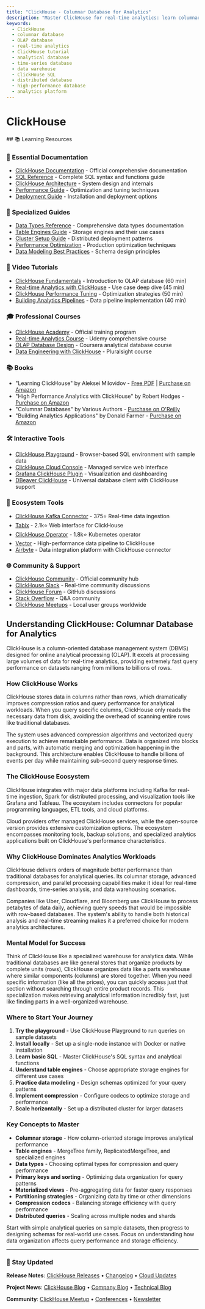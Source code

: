 ```yaml
---
title: "ClickHouse - Columnar Database for Analytics"
description: "Master ClickHouse for real-time analytics: learn columnar storage, SQL optimization, distributed queries, and high-performance OLAP workload management."
keywords:
  - ClickHouse
  - columnar database
  - OLAP database
  - real-time analytics
  - ClickHouse tutorial
  - analytical database
  - time-series database
  - data warehouse
  - ClickHouse SQL
  - distributed database
  - high-performance database
  - analytics platform
---
```


# ClickHouse

<GitHubButtons />
## 📚 Learning Resources

### 📖 Essential Documentation
- [ClickHouse Documentation](https://clickhouse.com/docs) - Official comprehensive documentation
- [SQL Reference](https://clickhouse.com/docs/en/sql-reference/) - Complete SQL syntax and functions guide
- [ClickHouse Architecture](https://clickhouse.com/docs/en/development/architecture/) - System design and internals
- [Performance Guide](https://clickhouse.com/docs/en/operations/performance/) - Optimization and tuning techniques
- [Deployment Guide](https://clickhouse.com/docs/en/getting-started/install/) - Installation and deployment options

### 📝 Specialized Guides
- [Data Types Reference](https://clickhouse.com/docs/en/sql-reference/data-types/) - Comprehensive data types documentation
- [Table Engines Guide](https://clickhouse.com/docs/en/engines/table-engines/) - Storage engines and their use cases
- [Cluster Setup Guide](https://clickhouse.com/docs/en/architecture/cluster-deployment/) - Distributed deployment patterns
- [Performance Optimization](https://clickhouse.com/blog/clickhouse-performance-tips) - Production optimization techniques
- [Data Modeling Best Practices](https://clickhouse.com/docs/en/guides/improving-query-performance/) - Schema design principles

### 🎥 Video Tutorials
- [ClickHouse Fundamentals](https://www.youtube.com/watch?v=kmi_QcEa_dk) - Introduction to OLAP database (60 min)
- [Real-time Analytics with ClickHouse](https://www.youtube.com/watch?v=zSIGBjlh-oU) - Use case deep dive (45 min)
- [ClickHouse Performance Tuning](https://www.youtube.com/watch?v=O_cvKQxl8m0) - Optimization strategies (50 min)
- [Building Analytics Pipelines](https://www.youtube.com/watch?v=8RhYuHDR8jk) - Data pipeline implementation (40 min)

### 🎓 Professional Courses
- [ClickHouse Academy](https://clickhouse.com/academy) - Official training program
- [Real-time Analytics Course](https://www.udemy.com/course/clickhouse-real-time-analytics/) - Udemy comprehensive course
- [OLAP Database Design](https://www.coursera.org/learn/olap-databases) - Coursera analytical database course
- [Data Engineering with ClickHouse](https://www.pluralsight.com/courses/clickhouse-data-engineering) - Pluralsight course

### 📚 Books
- "Learning ClickHouse" by Aleksei Milovidov - [Free PDF](https://clickhouse.com/docs/en/intro/) | [Purchase on Amazon](https://www.amazon.com/dp/B08XY4RMVG)
- "High Performance Analytics with ClickHouse" by Robert Hodges - [Purchase on Amazon](https://www.amazon.com/dp/1801075727)
- "Columnar Databases" by Various Authors - [Purchase on O'Reilly](https://www.oreilly.com/library/view/columnar-databases/9781492046943/)
- "Building Analytics Applications" by Donald Farmer - [Purchase on Amazon](https://www.amazon.com/dp/1492027775)

### 🛠️ Interactive Tools
- [ClickHouse Playground](https://play.clickhouse.com/) - Browser-based SQL environment with sample data
- [ClickHouse Cloud Console](https://clickhouse.cloud/) - Managed service web interface
- [Grafana ClickHouse Plugin](https://grafana.com/grafana/plugins/grafana-clickhouse-datasource/) - Visualization and dashboarding
- [DBeaver ClickHouse](https://dbeaver.io/) - Universal database client with ClickHouse support

### 🚀 Ecosystem Tools
- [ClickHouse Kafka Connector](https://github.com/ClickHouse/clickhouse-kafka-connect) - 375⭐ Real-time data ingestion
- [Tabix](https://github.com/tabixio/tabix) - 2.1k⭐ Web interface for ClickHouse
- [ClickHouse Operator](https://github.com/Altinity/clickhouse-operator) - 1.8k⭐ Kubernetes operator
- [Vector](https://vector.dev/) - High-performance data pipeline to ClickHouse
- [Airbyte](https://airbyte.com/) - Data integration platform with ClickHouse connector

### 🌐 Community & Support
- [ClickHouse Community](https://clickhouse.com/company/community) - Official community hub
- [ClickHouse Slack](https://clickhouse.com/slack) - Real-time community discussions
- [ClickHouse Forum](https://github.com/ClickHouse/ClickHouse/discussions) - GitHub discussions
- [Stack Overflow](https://stackoverflow.com/questions/tagged/clickhouse) - Q&A community
- [ClickHouse Meetups](https://www.meetup.com/topics/clickhouse/) - Local user groups worldwide

## Understanding ClickHouse: Columnar Database for Analytics

ClickHouse is a column-oriented database management system (DBMS) designed for online analytical processing (OLAP). It excels at processing large volumes of data for real-time analytics, providing extremely fast query performance on datasets ranging from millions to billions of rows.

### How ClickHouse Works

ClickHouse stores data in columns rather than rows, which dramatically improves compression ratios and query performance for analytical workloads. When you query specific columns, ClickHouse only reads the necessary data from disk, avoiding the overhead of scanning entire rows like traditional databases.

The system uses advanced compression algorithms and vectorized query execution to achieve remarkable performance. Data is organized into blocks and parts, with automatic merging and optimization happening in the background. This architecture enables ClickHouse to handle billions of events per day while maintaining sub-second query response times.

### The ClickHouse Ecosystem

ClickHouse integrates with major data platforms including Kafka for real-time ingestion, Spark for distributed processing, and visualization tools like Grafana and Tableau. The ecosystem includes connectors for popular programming languages, ETL tools, and cloud platforms.

Cloud providers offer managed ClickHouse services, while the open-source version provides extensive customization options. The ecosystem encompasses monitoring tools, backup solutions, and specialized analytics applications built on ClickHouse's performance characteristics.

### Why ClickHouse Dominates Analytics Workloads

ClickHouse delivers orders of magnitude better performance than traditional databases for analytical queries. Its columnar storage, advanced compression, and parallel processing capabilities make it ideal for real-time dashboards, time-series analysis, and data warehousing scenarios.

Companies like Uber, Cloudflare, and Bloomberg use ClickHouse to process petabytes of data daily, achieving query speeds that would be impossible with row-based databases. The system's ability to handle both historical analysis and real-time streaming makes it a preferred choice for modern analytics architectures.

### Mental Model for Success

Think of ClickHouse like a specialized warehouse for analytics data. While traditional databases are like general stores that organize products by complete units (rows), ClickHouse organizes data like a parts warehouse where similar components (columns) are stored together. When you need specific information (like all the prices), you can quickly access just that section without searching through entire product records. This specialization makes retrieving analytical information incredibly fast, just like finding parts in a well-organized warehouse.

### Where to Start Your Journey

1. **Try the playground** - Use ClickHouse Playground to run queries on sample datasets
2. **Install locally** - Set up a single-node instance with Docker or native installation
3. **Learn basic SQL** - Master ClickHouse's SQL syntax and analytical functions
4. **Understand table engines** - Choose appropriate storage engines for different use cases
5. **Practice data modeling** - Design schemas optimized for your query patterns
6. **Implement compression** - Configure codecs to optimize storage and performance
7. **Scale horizontally** - Set up a distributed cluster for larger datasets

### Key Concepts to Master

- **Columnar storage** - How column-oriented storage improves analytical performance
- **Table engines** - MergeTree family, ReplicatedMergeTree, and specialized engines
- **Data types** - Choosing optimal types for compression and query performance  
- **Primary keys and sorting** - Optimizing data organization for query patterns
- **Materialized views** - Pre-aggregating data for faster query responses
- **Partitioning strategies** - Organizing data by time or other dimensions
- **Compression codecs** - Balancing storage efficiency with query performance
- **Distributed queries** - Scaling across multiple nodes and shards

Start with simple analytical queries on sample datasets, then progress to designing schemas for real-world use cases. Focus on understanding how data organization affects query performance and storage efficiency.

---

### 📡 Stay Updated

**Release Notes**: [ClickHouse Releases](https://github.com/ClickHouse/ClickHouse/releases) • [Changelog](https://clickhouse.com/docs/en/whats-new/changelog/) • [Cloud Updates](https://clickhouse.com/cloud/changelog)

**Project News**: [ClickHouse Blog](https://clickhouse.com/blog/) • [Company Blog](https://clickhouse.com/company/news) • [Technical Blog](https://clickhouse.com/blog/category/technical)

**Community**: [ClickHouse Meetup](https://www.meetup.com/clickhouse-silicon-valley-meetup/) • [Conferences](https://clickhouse.com/company/events) • [Newsletter](https://clickhouse.com/company/news)
